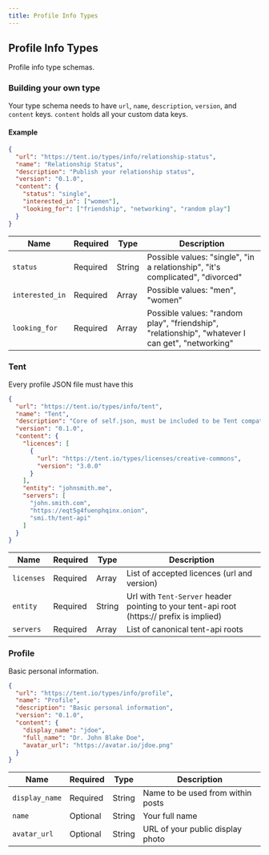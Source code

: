 ```yaml
---
title: Profile Info Types
---
```


## Profile Info Types

Profile info type schemas.

### Building your own type

Your type schema needs to have `url`, `name`, `description`, `version`, and `content` keys. `content` holds all your custom data keys.

#### Example
```json
{
  "url": "https://tent.io/types/info/relationship-status",
  "name": "Relationship Status",
  "description": "Publish your relationship status",
  "version": "0.1.0",
  "content": {
    "status": "single",
    "interested_in": ["women"],
    "looking_for": ["friendship", "networking", "random play"]
  }
}
```

| Name            | Required | Type   | Description      | 
| --------------- | -------- | ------ | ---------------- | 
| `status`				| Required | String | Possible values: "single", "in a relationship", "it's complicated", "divorced" |
| `interested_in` | Required | Array  | Possible values: "men", "women" |
| `looking_for`   | Required | Array  | Possible values: "random play", "friendship", "relationship", "whatever I can get", "networking" |

### Tent

Every profile JSON file must have this

```json
{
  "url": "https://tent.io/types/info/tent",
  "name": "Tent",
  "description": "Core of self.json, must be included to be Tent compatible",
  "version": "0.1.0",
  "content": {
    "licences": [
      {
        "url": "https://tent.io/types/licenses/creative-commons",
        "version": "3.0.0"
      }
    ],
    "entity": "johnsmith.me",
    "servers": [
      "john.smith.com",
      "https://eqt5g4fuenphqinx.onion",
      "smi.th/tent-api"
    ]
  }
}
```

| Name            | Required | Type   | Description      | 
| --------------- | -------- | ------ | ---------------- | 
| `licenses`			| Required | Array  | List of accepted licences (url and version) |
| `entity`				| Required | String | Url with `Tent-Server` header pointing to your tent-api root (https:// prefix is implied) |
| `servers`				| Required | Array  | List of canonical tent-api roots |

### Profile

Basic personal information.

```json
{
  "url": "https://tent.io/types/info/profile",
  "name": "Profile",
  "description": "Basic personal information",
  "version": "0.1.0",
  "content": {
    "display_name": "jdoe",
    "full_name": "Dr. John Blake Doe",
    "avatar_url": "https://avatar.io/jdoe.png"
  }
}
```

| Name            | Required | Type   | Description      | 
| --------------- | -------- | ------ | ---------------- | 
| `display_name`  | Required | String | Name to be used from within posts |
| `name`					| Optional | String | Your full name |
| `avatar_url`    | Optional | String | URL of your public display photo |

